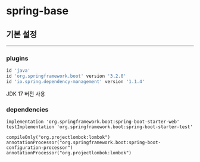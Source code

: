 # spring-base

## 기본 설정

---
### plugins
```groovy
id 'java'
id 'org.springframework.boot' version '3.2.0'
id 'io.spring.dependency-management' version '1.1.4'
```
JDK 17 버전 사용

### dependencies
```dependencies
implementation 'org.springframework.boot:spring-boot-starter-web'
testImplementation 'org.springframework.boot:spring-boot-starter-test'

compileOnly("org.projectlombok:lombok")
annotationProcessor("org.springframework.boot:spring-boot-configuration-processor")
annotationProcessor("org.projectlombok:lombok")
```
